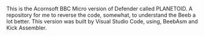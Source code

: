 This is the Acornsoft BBC Micro version of Defender called PLANETOID.
A repository for me to reverse the code, somewhat, to understand the Beeb a lot better.
This version was built by Visual Studio Code, using, BeebAsm and Kick Assembler.
